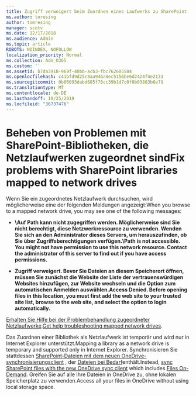 ```yaml
---
title: Zugriff verweigert beim Zuordnen eines Laufwerks zu SharePoint
ms.author: toresing
author: tomresing
manager: scotv
ms.date: 12/17/2018
ms.audience: Admin
ms.topic: article
ROBOTS: NOINDEX, NOFOLLOW
localization_priority: Normal
ms.collection: Adm_O365
ms.custom: ''
ms.assetid: b7da3918-969f-40bb-acb3-fbc762605504
ms.openlocfilehash: c41bfd9d25c8aa946a4ec5156be6d2424f4e2133
ms.sourcegitcommit: 0b06093dabd685f76cc39b1d7c0f8b03883b6e79
ms.translationtype: MT
ms.contentlocale: de-DE
ms.lasthandoff: 10/25/2019
ms.locfileid: "36737476"
---
```

# <a name="fix-problems-with-sharepoint-libraries-mapped-to-network-drives"></a><span data-ttu-id="dd81a-102">Beheben von Problemen mit SharePoint-Bibliotheken, die Netzlaufwerken zugeordnet sind</span><span class="sxs-lookup"><span data-stu-id="dd81a-102">Fix problems with SharePoint libraries mapped to network drives</span></span>

<span data-ttu-id="dd81a-103">Wenn Sie ein zugeordnetes Netzlaufwerk durchsuchen, wird möglicherweise eine der folgenden Meldungen angezeigt:</span><span class="sxs-lookup"><span data-stu-id="dd81a-103">When you browse to a mapped network drive, you may see one of the following messages:</span></span>
  
- <span data-ttu-id="dd81a-104">**\\Auf Path kann nicht zugegriffen werden. Möglicherweise sind Sie nicht berechtigt, diese Netzwerkressource zu verwenden. Wenden Sie sich an den Administrator dieses Servers, um herauszufinden, ob Sie über Zugriffsberechtigungen verfügen.**</span><span class="sxs-lookup"><span data-stu-id="dd81a-104">**\\Path is not accessible. You might not have permission to use this network resource. Contact the administrator of this server to find out if you have access permissions.**</span></span>

- <span data-ttu-id="dd81a-105">**Zugriff verweigert. Bevor Sie Dateien an diesem Speicherort öffnen, müssen Sie zunächst die Website der Liste der vertrauenswürdigen Websites hinzufügen, zur Website wechseln und die Option zum automatischen Anmelden auswählen.**</span><span class="sxs-lookup"><span data-stu-id="dd81a-105">**Access Denied. Before opening files in this location, you must first add the web site to your trusted site list, browse to the web site, and select the option to login automatically.**</span></span>

<span data-ttu-id="dd81a-106">[Erhalten Sie Hilfe bei der Problembehandlung zugeordneter Netzlaufwerke](https://docs.microsoft.com/sharepoint/support/administration/troubleshoot-mapped-network-drives).</span><span class="sxs-lookup"><span data-stu-id="dd81a-106">[Get help troubleshooting mapped network drives](https://docs.microsoft.com/sharepoint/support/administration/troubleshoot-mapped-network-drives).</span></span>
  
<span data-ttu-id="dd81a-107">Das Zuordnen einer Bibliothek als Netzlaufwerk ist temporär und wird nur in Internet Explorer unterstützt.</span><span class="sxs-lookup"><span data-stu-id="dd81a-107">Mapping a library as a network drive is temporary and supported only in Internet Explorer.</span></span> <span data-ttu-id="dd81a-108">Synchronisieren Sie stattdessen [SharePoint-Dateien mit dem neuen OneDrive-synchronisierungsclient](https://support.office.com/article/6de9ede8-5b6e-4503-80b2-6190f3354a88.aspx) , der [Dateien bei Bedarf](https://support.office.com/article/0e6860d3-d9f3-4971-b321-7092438fb38e.aspx)enthält.</span><span class="sxs-lookup"><span data-stu-id="dd81a-108">Instead, [sync SharePoint files with the new OneDrive sync client](https://support.office.com/article/6de9ede8-5b6e-4503-80b2-6190f3354a88.aspx) which includes [Files On-Demand](https://support.office.com/article/0e6860d3-d9f3-4971-b321-7092438fb38e.aspx).</span></span> <span data-ttu-id="dd81a-109">Greifen Sie auf alle Ihre Dateien in OneDrive zu, ohne lokalen Speicherplatz zu verwenden.</span><span class="sxs-lookup"><span data-stu-id="dd81a-109">Access all your files in OneDrive without using local storage space.</span></span>
  